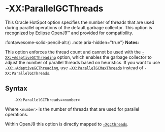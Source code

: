 <!--
* Copyright (c) 2017, 2022 IBM Corp. and others
*
* This program and the accompanying materials are made
* available under the terms of the Eclipse Public License 2.0
* which accompanies this distribution and is available at
* https://www.eclipse.org/legal/epl-2.0/ or the Apache
* License, Version 2.0 which accompanies this distribution and
* is available at https://www.apache.org/licenses/LICENSE-2.0.
*
* This Source Code may also be made available under the
* following Secondary Licenses when the conditions for such
* availability set forth in the Eclipse Public License, v. 2.0
* are satisfied: GNU General Public License, version 2 with
* the GNU Classpath Exception [1] and GNU General Public
* License, version 2 with the OpenJDK Assembly Exception [2].
*
* [1] https://www.gnu.org/software/classpath/license.html
* [2] http://openjdk.java.net/legal/assembly-exception.html
*
* SPDX-License-Identifier: EPL-2.0 OR Apache-2.0 OR GPL-2.0 WITH
* Classpath-exception-2.0 OR LicenseRef-GPL-2.0 WITH Assembly-exception
-->

# -XX:ParallelGCThreads

This Oracle HotSpot option specifies the number of threads that are used during parallel operations of the default garbage collector. This option is recognized by Eclipse OpenJ9&trade; and provided for compatibility.

:fontawesome-solid-pencil-alt:{: .note aria-hidden="true"} **Notes:**

This option enforces the thread count and cannot be used with the [`-XX:+AdaptiveGCThreading`](xxadaptivegcthreading.md) option, which enables the garbage collector to adjust the number of parallel threads based on heuristics. If you want to use [`-XX:+AdaptiveGCThreading`](xxadaptivegcthreading.md), use [`-XX:ParallelGCMaxThreads`](xxparallelgcmaxthreads.md) instead of `-XX:ParallelGCThreads`.

## Syntax

        -XX:ParallelGCThreads=<number>

Where `<number>` is the number of threads that are used for parallel operations. 

Within OpenJ9 this option is directly mapped to [`-Xgcthreads`](xgcthreads.md).

<!-- ==== END OF TOPIC ==== xxparallelgcthreads.md ==== -->
